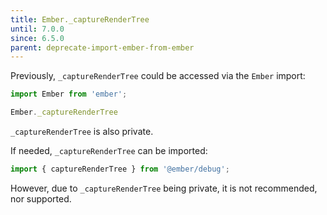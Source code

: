 ```yaml
---
title: Ember._captureRenderTree
until: 7.0.0
since: 6.5.0
parent: deprecate-import-ember-from-ember
---
```



Previously, `_captureRenderTree` could be accessed via the `Ember` import:
```js
import Ember from 'ember';

Ember._captureRenderTree
```
`_captureRenderTree` is also private.

If needed, `_captureRenderTree` can be imported:
```js
import { captureRenderTree } from '@ember/debug';
```

However, due to `_captureRenderTree` being private, it is not recommended, nor supported.
